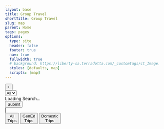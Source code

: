 ```yaml
---
layout: base
title: Group Travel
shortTitle: Group Travel
slug: map
parent: Home
tags: pages
options:
  type: site
  header: false
  footer: true
  nav: true
  fullwidth: true
  # background: https://liberty-sa.terradotta.com/_customtags/ct_Image.cfm?Image_ID=21409
  styles: [defaults, map]
  scripts: [map]
---
```


<style>
  #mapsearchwrapper {
    position: relative;
    height: 700px;
    height: 100vh;
    width: 100%;
    margin: 0;
    padding: 0;
  }
  #mapsearchwrapper #select.select {
    opacity: 1;
    position: absolute;
    overflow-y: auto;
    top: 0;
    left: 0;
    width: 65%;
    height: 100%;
    padding: 40px 10px 10px 10px;
    background: rgba(0, 0, 0, 0.7);
    color: #ffffff;
    z-index: 2;
    -webkit-transition: all 0.4s ease 0s;
    transition: all 0.4s ease 0s;
  }
  #mapsearchwrapper #googlemap {
    position: absolute;
    background: #d6d6d6;
    top: 0;
    left: 0;
    width: 100%;
    height: 100%;
    padding: 10px;
    color: #000000;
    font-size: 48px;
    z-index: 0;
  }
  #mapsearchwrapper #list.list {
    opacity: 1;
    position: absolute;
    overflow-y: auto;
    top: 0;
    left: 0;
    width: 65%;
    height: 100%;
    padding: 40px 10px 10px 10px;
    background: rgba(0, 0, 0, 0.7);
    color: #ffffff;
    z-index: 2;
    -webkit-transition: all 0.4s ease 0s;
    transition: all 0.4s ease 0s;
  }
  #mapsearchwrapper #link {
    position: absolute;
    width: 65%;
    top: 0;
    height: 30px;
    padding: 0;
    margin: 0;
    z-index: 3;
    background: #171717;
    -webkit-transition: all 0.4s ease 0s;
    transition: all 0.4s ease 0s;
  }
  #mapsearchwrapper button:focus {
    outline: 0;
  }
  #easter {
    pointer-events: none;
  }
  #mapsearchwrapper #link button {
    display: inline-block;
    text-align: center;
    font-weight: bold;
    font-size: 1.5em;
    margin-right: 5px;
    height: 30px;
    padding: 0 10px;
    color: #ffffff;
    background: none;
    border: none;
    border-bottom: 1px solid #ffffff;
  }
  #mapsearchwrapper button#minimize {
    display: block;
    position: absolute;
    left: 65%;
    margin-left: 30px;
    margin-top: 45px;
    height: 30px;
    padding: 0 15px;
    text-align: center;
    font-size: 1.5em;
    border-top-left-radius: 15px;
    border-top-right-radius: 15px;
    color: #ffffff;
    background: rgba(0, 0, 0, 0.7);
    -webkit-transform-origin: 0 0;
    -moz-transform-origin: 0 0;
    -ms-transform-origin: 0 0;
    -o-transform-origin: 0 0;
    -webkit-transform: rotate(90deg);
    -moz-transform: rotate(90deg);
    -ms-transform: rotate(90deg);
    -o-transform: rotate(90deg);
    border: none;
    z-index: 4;
    -webkit-transition: all 0.4s ease 0s;
    transition: all 0.4s ease 0s;
  }
  #mapsearchwrapper #link button:hover {
    background: #333333;
    text-decoration: none;
  }
  #mapsearchwrapper #select.opacity-hidden {
    opacity: 0;
    z-index: 1;
    pointer-events: none;
    -webkit-transition: all 0.4s ease 0s;
    transition: all 0.4s ease 0s;
  }
  #mapsearchwrapper #list.opacity-hidden {
    opacity: 0;
    z-index: 1;
    pointer-events: none;
    -webkit-transition: all 0.4s ease 0s;
    transition: all 0.4s ease 0s;
  }
  #mapsearchwrapper #select.width-hidden {
    width: 0;
    opacity: 0;
    padding: 0;
    margin: 0;
    z-index: -1;
    pointer-events: none;
    -webkit-transition: all 0.4s ease 0s;
    transition: all 0.4s ease 0s;
  }
  #mapsearchwrapper #link.width-hidden {
    width: 0;
    opacity: 0;
    padding: 0;
    margin: 0;
    z-index: -1;
    pointer-events: none;
    -webkit-transition: all 0.4s ease 0s;
    transition: all 0.4s ease 0s;
  }
  #mapsearchwrapper #list.width-hidden {
    width: 0;
    opacity: 0;
    padding: 0;
    margin: 0;
    z-index: -1;
    pointer-events: none;
    -webkit-transition: all 0.4s ease 0s;
    transition: all 0.4s ease 0s;
  }
  #mapsearchwrapper #minimize.minimize-hidden {
    left: 0;
    -webkit-transition: all 0.4s ease 0s;
    transition: all 0.4s ease 0s;
  }
  @media (min-width: 780px) {
    #mapsearchwrapper #list.short {
      width: 35%;
    }
    #mapsearchwrapper #link.short {
      width: 35%;
    }
    #mapsearchwrapper #minimize.short {
      left: 35%;
    }
  }
</style>

<div id="mapsearchwrapper">
  <div id="google-map"></div>
  <button id="map-minimize" class="ml-[30px] bg-white py-0 px-4 text-lg" onclick="changeDisplay()">+</button>
  <div id="programList"></div>
  <div class="search-wrapper">
    <select
      id="map-select1"
      class="select hide"
      onchange="changeSearchCriteria(this)"
    >
      <option value="">All</option>
    </select>
    <div id="map-loading">Loading Search...</div>
    <button
      class="btn btn-primary hide"
      id="searchSubmit"
      onclick="createSearchCall()"
    >
      Submit</button
    ><br />
    <select
      id="map-search1"
      class="search hide"
      multiple="true"
      size="1"
    ></select
    ><br />
    <button
      class="btn btn-primary hide preMadeSubmit"
      id="allSubmit"
      onclick="createSearchCall('all')"
    >
      All<br />Trips
    </button>
    <button
      class="btn btn-primary hide preMadeSubmit"
      id="genedSubmit"
      onclick="createSearchCall('gened')"
    >
      GenEd<br />Trips
    </button>
    <button
      class="btn btn-primary hide preMadeSubmit"
      id="g5Submit"
      onclick="createSearchCall('domestic')"
    >
      Domestic<br />Trips
    </button>
    <div id="map-message">&nbsp;</div>
  </div>
</div>

